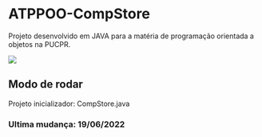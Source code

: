 # ATPPOO-CompStore
Projeto desenvolvido em JAVA para a matéria de programação orientada a objetos na PUCPR.

<p align="left">
<img src="http://img.shields.io/static/v1?label=STATUS&message=EM%20DESENVOLVIMENTO&color=GREEN&style=for-the-badge"/>
</p>

## Modo de rodar
Projeto inicializador: CompStore.java

### Ultima mudança: 19/06/2022
